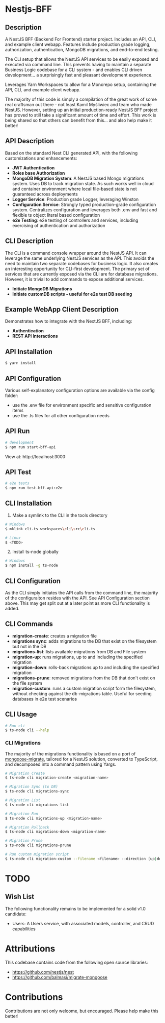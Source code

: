 # Nestjs-BFF

## Description

A NestJS BFF (Backend For Frontend) starter project. Includes an API, CLI, and example client webapp. Features include production grade logging, authorization, authentication, MongoDB migrations, and end-to-end testing.

The CLI setup that allows the NestJS API services to be easily exposed and executed via command line. This prevents having to maintain a separate Business Logic codebase for a CLI system - and enables CLI driven development... a surprisingly fast and pleasant development experience.

Leverages Yarn Workspaces to allow for a Monorepo setup, containing the API, CLI, and example client webapp.

The majority of this code is simply a compilation of the great work of some real craftsman out there - not least Kamil Myśliwiec and team who made NestJS. However, setting up an initial production-ready NestJS BFF project has proved to still take a significant amount of time and effort. This work is being shared so that others can benefit from this... and also help make it better!

## API Description

Based on the standard Nest CLI generated API, with the following customizations and enhancements:

- **JWT Authentication**
- **Roles base Authorization**
- **MongoDB Migration System**: A NestJS based Mongo migrations system. Uses DB to track migration state. As such works well in cloud and container environment where local file-based state is not guaranteed across deployments
- **Logger Service**: Production grade Logger, leveraging Winston
- **Configuration Service**: Strongly typed production-grade configuration system. Centralizes configuration and leverages both .env and fast and flexible ts object literal based configuration
- **e2e Testing**: e2e testing of controllers and services, including exercising of authentication and authorization

## CLI Description

The CLI is a command console wrapper around the NestJS API. It can leverage the same underlying NestJS services as the API. This avoids the need to maintain two separate codebases for business logic. It also creates an interesting opportunity for CLI-first development. The primary set of services that are currently exposed via the CLI are for database migrations. However, it is trivial to add commands to expose additional services.

- **Initiate MongoDB Migrations**
- **Initiate customDB scripts - useful for e2e test DB seeding**

## Example WebApp Client Description

Demonstrates how to integrate with the NextJS BFF, including:

- **Authentication**
- **REST API Interactions**

## API Installation

```bash
$ yarn install
```

## API Configuration

Various self-explanatory configuration options are available via the config folder:

- use the .env file for environment specific and sensitive configuration items
- use the .ts files for all other configuration needs

## API Run

```bash
# development
$ npm run start-bff-api
```

View at: http://localhost:3000

## API Test

```bash
# e2e tests
$ npm run test-bff-api:e2e
```

<!---
    Not avaialable yet:
    # unit tests
    $ npm run test

    # test coverage
    $ npm run test:cov
--->

## CLI Installation

1.  Make a symlink to the CLI in the tools directory

```bash
# Windows
$ mklink cli.ts workspaces\cli\src\cli.ts

# Linux
$ <TODO>
```

2.  Install ts-node globally

```bash
# Windows
$ npm install -g ts-node
```

## CLI Configuration

As the CLI simply initiates the API calls from the command line, the majority of the configuraiton resides with the API. See API Configuration section above. This may get split out at a later point as more CLI functionality is added.

## CLI Commands

- **migration-create**: creates a migration file
- **migrations sync**: adds migrations to the DB that exist on the filesystem but not in the DB
- **migrations-list**: lists available migrations from DB and File system
- **migration-up**: runs migrations, up to and including the specified migration
- **migration-down**: rolls-back migrations up to and including the specified migration
- **migrations-prune**: removed migrations from the DB that don't exist on the file system
- **migration-custom**: runs a custom migration script form the filesystem, without checking against the db-migrations table. Useful for seeding databases in e2e test scenarios

## CLI Usage

```bash
# Run cli
$ ts-node cli --help
```

### CLI Migrations

The majority of the migrations functionality is based on a port of [mongoose-migrate](https://github.com/balmasi/migrate-mongoose), tailored for a NestJS solution, converted to TypeScript, and decomposed into a command pattern using Yargs.

```bash
# Migration Create
$ ts-node cli migration-create <migration-name>

# Migration Sync (to DB)
$ ts-node cli migrations-sync

# Migration List
$ ts-node cli migrations-list

# Migration Run
$ ts-node cli migrations-up <migration-name>

# Migration Rollback
$ ts-node cli migrations-down <migration-name>

# Migration Prune
$ ts-node cli migrations-prune

# Run custom migration script
$ ts-node cli migration-custom --filename <filename> --direction [up|down]
```

# TODO

## Wish List

The following functionality remains to be implemented for a solid v1.0 candidate:

- Users: A Users service, with associated models, controller, and CRUD capabilities

# Attributions

This codebase contains code from the following open source libraries:

- https://github.com/nestjs/nest
- https://github.com/balmasi/migrate-mongoose

# Contributions

Contributions are not only welcome, but encouraged. Please help make this better!
